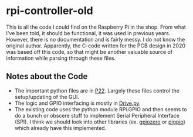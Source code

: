 # rpi-controller-old

This is all the code I could find on the Raspberry Pi in the shop. From what I've been told, it should be functional,
it was used in previous years. However, there is no documentation and is fairly messy. I do not know the original
author. Apparently, the C-code written for the PCB design in 2020 was based off this code, so that might be another
valuable source of information while parsing through these files.

## Notes about the Code

- The important python files are in [P22](./Documents/P22). Largely these files control the setup/updating of the GUI.
- The logic and GPIO interfacing is mostly in [Drive.py](./Documents/P22/Drive.py).
- The existing code uses the python module RPi.GPIO and then seems to do a bunch or obscere stuff to implement Serial
Peripheral Interface (SPI). I think we should look into other libraries (ex.
[gpiozero](https://gpiozero.readthedocs.io/en/stable/) or [pigpio](https://abyz.me.uk/rpi/pigpio/python.html)) which
already have this implemented.
